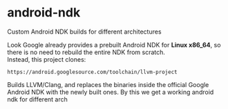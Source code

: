 # android-ndk
Custom Android NDK builds for different architectures

Look Google already provides a prebuilt Android NDK for **Linux x86_64**, so there is no need to rebuild the entire NDK from scratch.  
Instead, this project clones:
```
https://android.googlesource.com/toolchain/llvm-project
```
Builds LLVM/Clang, and replaces the binaries inside the official Google Android NDK with the newly built ones.
By this we get a working android ndk for different arch 
